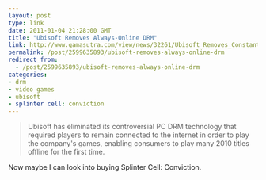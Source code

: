 ```yaml
---
layout: post
type: link
date: 2011-01-04 21:28:00 GMT
title: "Ubisoft Removes Always-Online DRM"
link: http://www.gamasutra.com/view/news/32261/Ubisoft_Removes_Constant_Online_Authentication_DRM_For_PC_Games.php
permalink: /post/2599635893/ubisoft-removes-always-online-drm
redirect_from: 
  - /post/2599635893/ubisoft-removes-always-online-drm
categories:
- drm
- video games
- ubisoft
- splinter cell: conviction
---
```

<blockquote>Ubisoft has eliminated its controversial PC DRM technology that required players to remain connected to the internet in order to play the company's games, enabling consumers to play many 2010 titles offline for the first time.</blockquote>
Now maybe I can look into buying Splinter Cell: Conviction.
